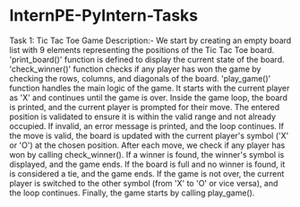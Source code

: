 # InternPE-PyIntern-Tasks

Task 1: Tic Tac Toe Game
Description:- 
We start by creating an empty board list with 9 elements representing the positions of the Tic Tac Toe board.
'print_board()' function is defined to display the current state of the board.
'check_winner()' function checks if any player has won the game by checking the rows, columns, and diagonals of the board.
'play_game()' function handles the main logic of the game. It starts with the current player as 'X' and continues until the game is over.
Inside the game loop, the board is printed, and the current player is prompted for their move.
The entered position is validated to ensure it is within the valid range and not already occupied. If invalid, an error message is printed, and the loop continues.
If the move is valid, the board is updated with the current player's symbol ('X' or 'O') at the chosen position.
After each move, we check if any player has won by calling check_winner(). If a winner is found, the winner's symbol is displayed, and the game ends.
If the board is full and no winner is found, it is considered a tie, and the game ends.
If the game is not over, the current player is switched to the other symbol (from 'X' to 'O' or vice versa), and the loop continues.
Finally, the game starts by calling play_game().
